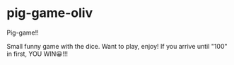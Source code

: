 # pig-game-oliv
Pig-game!!

Small funny game with the dice.
Want to play, enjoy!
If you arrive until "100" in first, YOU WIN😀!!! 
